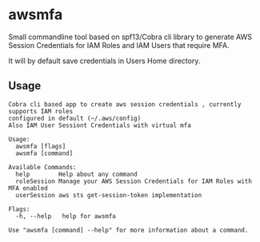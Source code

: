 
# awsmfa

Small commandline tool based on spf13/Cobra cli library to generate AWS Session Credentials for IAM Roles and IAM Users that require MFA.

It will by default save credentials in Users Home directory. 

## Usage
```
Cobra cli based app to create aws session credentials , currently supports IAM roles
configured in default (~/.aws/config)
Also IAM User Sessiont Credentials with virtual mfa

Usage:
  awsmfa [flags]
  awsmfa [command]

Available Commands:
  help        Help about any command
  roleSession Manage your AWS Session Credentials for IAM Roles with MFA enabled
  userSession aws sts get-session-token implementation

Flags:
  -h, --help   help for awsmfa

Use "awsmfa [command] --help" for more information about a command.

  ```
